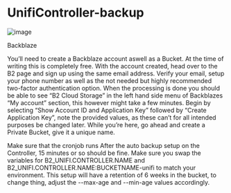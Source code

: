# UnifiController-backup
![image](https://user-images.githubusercontent.com/56889513/116996951-74f61900-acdc-11eb-99c2-4aee5f90f781.png)

Backblaze

You’ll need to create a Backblaze account aswell as a Bucket. At the time of writing this is completely free.
With the account created, head over to the B2 page and sign up using the same email address. Verify your email, setup your phone number as well as the not needed but highly recommended two-factor authentication option.
When the processing is done you should be able to see “B2 Cloud Storage” in the left hand side menu of Backblazes “My account” section, this however might take a few minutes.
Begin by selecting “Show Account ID and Application Key” followed by “Create Application Key”, note the provided values, as these can’t for all intended purposes be changed later.
While you’re here, go ahead and create a Private Bucket, give it a unique name.


Make sure that the cronjob runs After the auto backup setup on the Controller, 15 minutes or so should be fine.
Make sure you swap the variables for B2_UNIFI.CONTROLLER.NAME and B2_UNIFI.CONTROLLER.NAME:BUCKETNAME-unifi to match your environment.
This setup will have a retention of 6 weeks in the bucket, to change thing, adjust the --max-age and --min-age values accordingly.
